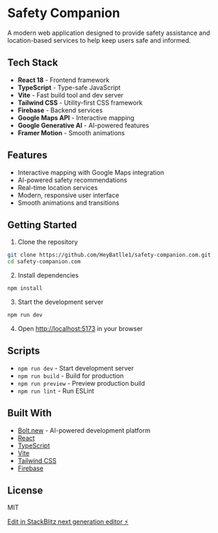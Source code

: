 # Safety Companion 

A modern web application designed to provide safety assistance and location-based services to help keep users safe and informed.

## Tech Stack

- **React 18** - Frontend framework
- **TypeScript** - Type-safe JavaScript
- **Vite** - Fast build tool and dev server
- **Tailwind CSS** - Utility-first CSS framework
- **Firebase** - Backend services
- **Google Maps API** - Interactive mapping
- **Google Generative AI** - AI-powered features
- **Framer Motion** - Smooth animations

## Features

- Interactive mapping with Google Maps integration
- AI-powered safety recommendations
- Real-time location services
- Modern, responsive user interface
- Smooth animations and transitions

## Getting Started

1. Clone the repository
```bash
git clone https://github.com/HeyBatlle1/safety-companion.com.git
cd safety-companion.com
```

2. Install dependencies
```bash
npm install
```

3. Start the development server
```bash
npm run dev
```

4. Open [http://localhost:5173](http://localhost:5173) in your browser

## Scripts

- `npm run dev` - Start development server
- `npm run build` - Build for production
- `npm run preview` - Preview production build
- `npm run lint` - Run ESLint

## Built With

- [Bolt.new](https://bolt.new) - AI-powered development platform
- [React](https://reactjs.org/)
- [TypeScript](https://www.typescriptlang.org/)
- [Vite](https://vitejs.dev/)
- [Tailwind CSS](https://tailwindcss.com/)
- [Firebase](https://firebase.google.com/)

## License

MIT

[Edit in StackBlitz next generation editor ⚡️](https://stackblitz.com/~/github.com/HeyBatlle1/saefty-companion.com)
